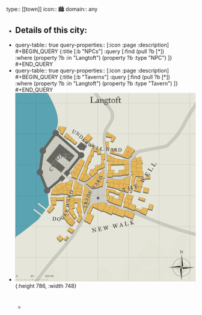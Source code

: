 type:: [[town]]
icon:: 🏙️
domain:: any

- Details of this city:
	-
- query-table:: true
  query-properties:: [:icon :page :description]
  #+BEGIN_QUERY
   {:title [:b "NPCs"]
   :query [:find (pull ?b [*])   
   :where
  (property ?b :in "Langtoft")
  (property ?b :type "NPC")
   ]}
  #+END_QUERY
- query-table:: true
  query-properties:: [:icon :page :description]
  #+BEGIN_QUERY
   {:title [:b "Taverns"]
   :query [:find (pull ?b [*])   
   :where
  (property ?b :in "Langtoft")
  (property ?b :type "Tavern")
   ]}
  #+END_QUERY
- ![langtoft.png](../assets/langtoft_1728035953167_0.png){:height 786, :width 748}
	- #